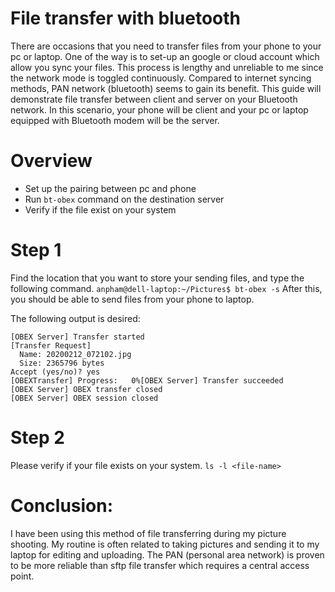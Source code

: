 # File transfer  with bluetooth

There are occasions that you need to transfer files from your phone to your pc or laptop. One of the way is to set-up an google or cloud account which allow you sync your files. This process is lengthy and unreliable to me since the network mode is toggled continuously. Compared to internet syncing methods, PAN network (bluetooth) seems to gain its benefit. This guide will demonstrate file transfer between client and server on your Bluetooth network. In this scenario, your phone will be client and your pc or laptop equipped with Bluetooth modem will be the server.

# Overview
- Set up the pairing between pc and phone
- Run `bt-obex` command on the destination server
- Verify if the file exist on your system

# Step 1

Find the location that you want to store your sending files, and type the following command.
`anpham@dell-laptop:~/Pictures$ bt-obex -s`
After this, you should be able to send files from your phone to laptop.

The following output is desired:

```
[OBEX Server] Transfer started
[Transfer Request]
  Name: 20200212_072102.jpg
  Size: 2365796 bytes
Accept (yes/no)? yes
[OBEXTransfer] Progress:   0%[OBEX Server] Transfer succeeded
[OBEX Server] OBEX transfer closed
[OBEX Server] OBEX session closed
```
# Step 2
Please verify if your file exists on your system.
`ls -l <file-name>`


# Conclusion: 
I have been using this method of file transferring during my picture shooting. My routine is often related to taking pictures and sending it to my laptop for editing and uploading. The PAN (personal area network) is proven to be more reliable than sftp file transfer which requires a central access point.
